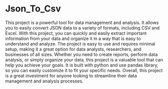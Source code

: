# Json_To_Csv
This project is a powerful tool for data management and analysis. It allows you to easily convert JSON data to a variety of formats, including CSV and Excel. With this project, you can quickly and easily extract important information from your data and organize it in a way that is easy to understand and analyze. The project is easy to use and requires minimal setup, making it a great option for data analysts, researchers, and businesses of all sizes. Whether you need to create reports, perform data analysis, or simply organize your data, this project is a valuable tool that can help you achieve your goals. It is built with python and use pandas library, so you can easily customize it to fit your specific needs. Overall, this project is a great investment for anyone looking to streamline their data management and analysis processes.
